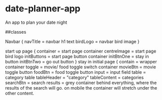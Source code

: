 # date-planner-app
An app to plan your date night

##classes

Navbar {
    navTitle = navbar h1 text
    birdLogo = navbar bird image
}

start up page {
    container = start page container
    centreImage = start page bird logo
    initButtons = start page button container
    initBtnOne = stay in button
    initBtnTwo = go out button
}
stay in initial page {
    contain = wrapper container
    toggle = movie/ food toggle switch container
    movieBtn = movie toggle button
    foodBtn = food toggle button
    input = input field
    table = category table
    tableHeader = "category"
    tableContent = categories
    searchBtn = search
    results = grey container behind everything, where the results of the search will go. on mobile the container will stretch under the other content. 
